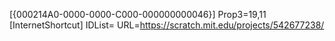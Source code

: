 [{000214A0-0000-0000-C000-000000000046}]
Prop3=19,11
[InternetShortcut]
IDList=
URL=https://scratch.mit.edu/projects/542677238/
